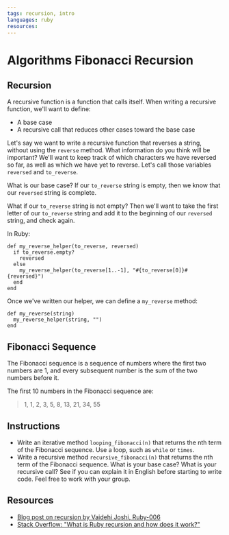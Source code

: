 ```yaml
---
tags: recursion, intro
languages: ruby
resources: 
---
```

# Algorithms Fibonacci Recursion
## Recursion
A recursive function is a function that calls itself. When writing a recursive function, we'll want to define:
- A base case
- A recursive call that reduces other cases toward the base case

Let's say we want to write a recursive function that reverses a string, without using the `reverse` method. What information do you think will be important? We'll want to keep track of which characters we have reversed so far, as well as which we have yet to reverse. Let's call those variables `reversed` and `to_reverse`.

What is our base case? If our `to_reverse` string is empty, then we know that our `reversed` string is complete.

What if our `to_reverse` string is not empty? Then we'll want to take the first letter of our `to_reverse` string and add it to the beginning of our `reversed` string, and check again.

In Ruby:
```
def my_reverse_helper(to_reverse, reversed)
  if to_reverse.empty?
    reversed
  else
    my_reverse_helper(to_reverse[1..-1], "#{to_reverse[0]}#{reversed}")
  end
end
```

Once we've written our helper, we can define a `my_reverse` method:
```
def my_reverse(string)
  my_reverse_helper(string, "")
end
```

## Fibonacci Sequence
The Fibonacci sequence is a sequence of numbers where the first two numbers are 1, and every subsequent number is the sum of the two numbers before it.

The first 10 numbers in the Fibonacci sequence are:

> 1, 1, 2, 3, 5, 8, 13, 21, 34, 55

## Instructions
- Write an iterative method `looping_fibonacci(n)` that returns the nth term of the Fibonacci sequence. Use a loop, such as `while` or `times`.
- Write a recursive method `recursive_fibonacci(n)` that returns the nth term of the Fibonacci sequence. What is your base case? What is your recursive call? See if you can explain it in English before starting to write code. Feel free to work with your group.

## Resources
* [Blog post on recursion by Vaidehi Joshi, Ruby-006](http://vaidehijoshi.github.io/blog/2014/12/14/to-understand-recursion-you-must-first-understand-recursion/)
* [Stack Overflow: "What is Ruby recursion and how does it work?"](http://stackoverflow.com/questions/6418017/what-is-ruby-recursion-and-how-does-it-work)